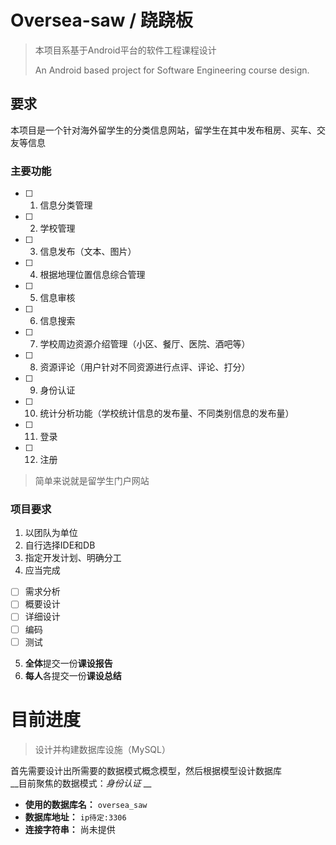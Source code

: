 # Oversea-saw / 跷跷板

> 本项目系基于Android平台的软件工程课程设计
> 
> An Android based project for Software Engineering course design.

## 要求

本项目是一个针对海外留学生的分类信息网站，留学生在其中发布租房、买车、交友等信息

### 主要功能

+ [ ] 1. 信息分类管理
+ [ ] 2. 学校管理
+ [ ] 3. 信息发布（文本、图片）
+ [ ] 4. 根据地理位置信息综合管理
+ [ ] 5. 信息审核
+ [ ] 6. 信息搜索
+ [ ] 7. 学校周边资源介绍管理（小区、餐厅、医院、酒吧等）
+ [ ] 8. 资源评论（用户针对不同资源进行点评、评论、打分）
+ [ ] 9. 身份认证
+ [ ] 10. 统计分析功能（学校统计信息的发布量、不同类别信息的发布量）
+ [ ] 11. 登录
+ [ ] 12. 注册

> 简单来说就是留学生门户网站

### 项目要求

1. 以团队为单位
2. 自行选择IDE和DB
3. 指定开发计划、明确分工
4. 应当完成
 + [ ] 需求分析
 + [ ] 概要设计
 + [ ] 详细设计
 + [ ] 编码
 + [ ] 测试
5. **全体**提交一份**课设报告**
6. **每人**各提交一份**课设总结**

# 目前进度

> 设计并构建数据库设施（MySQL）

首先需要设计出所需要的数据模式概念模型，然后根据模型设计数据库  
__目前聚焦的数据模式：*身份认证* __

+ **使用的数据库名：** `oversea_saw`
+ **数据库地址：** `ip待定:3306`
+ **连接字符串：** 尚未提供




